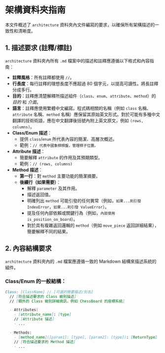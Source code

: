 # 架構資料夾指南

本文件概述了 `architecture` 資料夾內文件編寫的要求，以確保所有架構描述的一致性和清晰度。

## 1. 描述要求 (註釋/標註)

`architecture` 資料夾內所有 `.md` 檔案中的描述和註釋應遵循以下格式和內容指南：

*   **註釋風格**：所有註釋都使用 `//`。
*   **行長度**：每行註釋的理想長度不應超過 80 個字元，以提高可讀性。將長註釋分成多行。
*   **目的**：註釋應清楚解釋所描述組件（`class`、`enum`、`attribute`、`method`）的 *目的* 和 *介面*。
*   **語言**：註釋應使用繁體中文編寫。程式碼相關的名稱（例如 `class` 名稱、`attribute` 名稱、`method` 名稱）應保留其原始英文形式。對於可能有多種中文翻譯的技術術語，應在中文翻譯後括號內附上英文原文，例如 `(rows, columns)`。
*   **Class/Enum 描述**：
    *   提供 `class`/`enum` 所代表內容的簡潔、高層次概述。
    *   範例：`// 代表中國象棋棋盤，管理棋子位置。`
*   **Attribute 描述**：
    *   簡要解釋 `attribute` 的作用及其預期類型。
    *   範例：`// (rows, columns)`
*   **Method 描述**：
    *   **第一行**：對 `method` 主要功能的簡潔摘要。
    *   **後續行（如果需要）**：
        *   解釋 `parameter` 及其作用。
        *   描述返回值。
        *   明確列出 `method` 可能引發的任何異常（例如，`如果...則引發 IndexError`，`如果...則引發 ValueError`）。
        *   提及任何內部依賴或關鍵行為（例如，`內部使用 is_position_on_board`）。
        *   對於具有複雜返回邏輯的 `method`（例如 `move_piece` 返回詳細結果），簡要解釋不同的結果。

## 2. 內容結構要求

`architecture` 資料夾內的 `.md` 檔案應遵循一致的 Markdown 結構來描述系統的組件。

### Class/Enum 的一般結構：

```markdown
Class: [ClassName] // [可選的簡要描述/別名]
  // [符合描述要求的 Class 級別描述]
  // [額外的 Class 級別詳細資訊，例如 ChessBoard 的座標系統]

  - Attributes:
    - [attribute_name]: [type] 
	// [Attribute 描述]
    - ...

  - Methods:
    - [method_name]([param1]: [type], [param2]: [type]): [ReturnType]
    // [符合描述要求的 Method 描述]
    - ...
```
